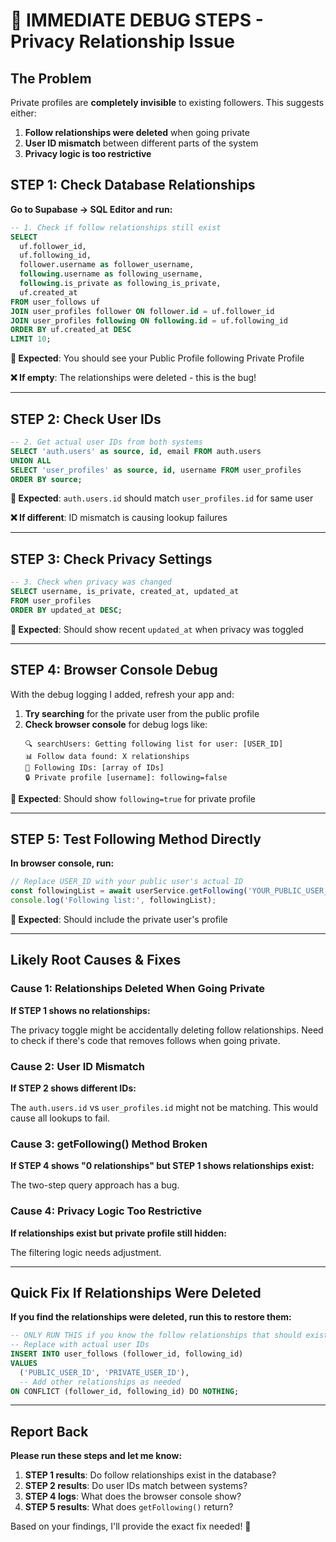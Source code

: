 # 🚨 IMMEDIATE DEBUG STEPS - Privacy Relationship Issue

## The Problem
Private profiles are **completely invisible** to existing followers. This suggests either:
1. **Follow relationships were deleted** when going private
2. **User ID mismatch** between different parts of the system
3. **Privacy logic is too restrictive**

## STEP 1: Check Database Relationships 

**Go to Supabase → SQL Editor and run:**

```sql
-- 1. Check if follow relationships still exist
SELECT 
  uf.follower_id,
  uf.following_id,
  follower.username as follower_username,
  following.username as following_username,
  following.is_private as following_is_private,
  uf.created_at
FROM user_follows uf
JOIN user_profiles follower ON follower.id = uf.follower_id
JOIN user_profiles following ON following.id = uf.following_id
ORDER BY uf.created_at DESC
LIMIT 10;
```

**🎯 Expected**: You should see your Public Profile following Private Profile

**❌ If empty**: The relationships were deleted - this is the bug!

---

## STEP 2: Check User IDs

```sql
-- 2. Get actual user IDs from both systems
SELECT 'auth.users' as source, id, email FROM auth.users
UNION ALL
SELECT 'user_profiles' as source, id, username FROM user_profiles
ORDER BY source;
```

**🎯 Expected**: `auth.users.id` should match `user_profiles.id` for same user

**❌ If different**: ID mismatch is causing lookup failures

---

## STEP 3: Check Privacy Settings

```sql
-- 3. Check when privacy was changed
SELECT username, is_private, created_at, updated_at 
FROM user_profiles 
ORDER BY updated_at DESC;
```

**🎯 Expected**: Should show recent `updated_at` when privacy was toggled

---

## STEP 4: Browser Console Debug

With the debug logging I added, refresh your app and:

1. **Try searching** for the private user from the public profile
2. **Check browser console** for debug logs like:
   ```
   🔍 searchUsers: Getting following list for user: [USER_ID]
   📊 Follow data found: X relationships
   👥 Following IDs: [array of IDs]
   🔒 Private profile [username]: following=false
   ```

**🎯 Expected**: Should show `following=true` for private profile

---

## STEP 5: Test Following Method Directly

**In browser console, run:**

```javascript
// Replace USER_ID with your public user's actual ID
const followingList = await userService.getFollowing('YOUR_PUBLIC_USER_ID');
console.log('Following list:', followingList);
```

**🎯 Expected**: Should include the private user's profile

---

## Likely Root Causes & Fixes

### **Cause 1: Relationships Deleted When Going Private**

**If STEP 1 shows no relationships:**

The privacy toggle might be accidentally deleting follow relationships. Need to check if there's code that removes follows when going private.

### **Cause 2: User ID Mismatch**

**If STEP 2 shows different IDs:**

The `auth.users.id` vs `user_profiles.id` might not be matching. This would cause all lookups to fail.

### **Cause 3: getFollowing() Method Broken**

**If STEP 4 shows "0 relationships" but STEP 1 shows relationships exist:**

The two-step query approach has a bug.

### **Cause 4: Privacy Logic Too Restrictive**

**If relationships exist but private profile still hidden:**

The filtering logic needs adjustment.

---

## Quick Fix If Relationships Were Deleted

**If you find the relationships were deleted, run this to restore them:**

```sql
-- ONLY RUN THIS if you know the follow relationships that should exist
-- Replace with actual user IDs
INSERT INTO user_follows (follower_id, following_id)
VALUES 
  ('PUBLIC_USER_ID', 'PRIVATE_USER_ID'),
  -- Add other relationships as needed
ON CONFLICT (follower_id, following_id) DO NOTHING;
```

---

## Report Back

**Please run these steps and let me know:**

1. **STEP 1 results**: Do follow relationships exist in the database?
2. **STEP 2 results**: Do user IDs match between systems?
3. **STEP 4 logs**: What does the browser console show?
4. **STEP 5 results**: What does `getFollowing()` return?

Based on your findings, I'll provide the exact fix needed! 🔧
